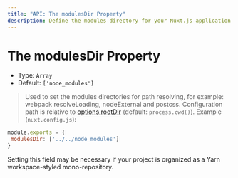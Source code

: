 ```yaml
---
title: "API: The modulesDir Property"
description: Define the modules directory for your Nuxt.js application
---
```


# The modulesDir Property

- Type: `Array`
- Default: `['node_modules']`
 > Used to set the modules directories for path resolving, for example: webpack resolveLoading, nodeExternal and postcss. Configuration path is relative to [options.rootDir](/api/configuration-rootdir) (default: `process.cwd()`).
 Example (`nuxt.config.js`):
 ```js
module.exports = {
  modulesDir: ['../../node_modules']
}
```
Setting this field may be necessary if your project is organized as a Yarn workspace-styled mono-repository.

